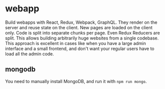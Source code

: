 # webapp

Build webapps with React, Redux, Webpack, GraphQL.
They render on the server and reuse state on the client.
New pages are loaded on the client only.
Code is split into separate chunks per page.
Even Redux Reducers are split.
This allows building arbitrarily huge websites from a single codebase.
This approach is excellent in cases like when you have a large admin interface
and a small frontend, and don't want your regular users have to load all the
admin code.


## mongodb
You need to manually install MongoDB, and run it with `npm run mongo`.
